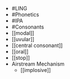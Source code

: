 - #LING
- #Phonetics
- #IPA
- #Consonants
- [[modal]]
- [[uvular]]
- [[central consonant]]
- [[oral]]
- [[stop]]
- Airstream Mechanism
	- [[implosive]]